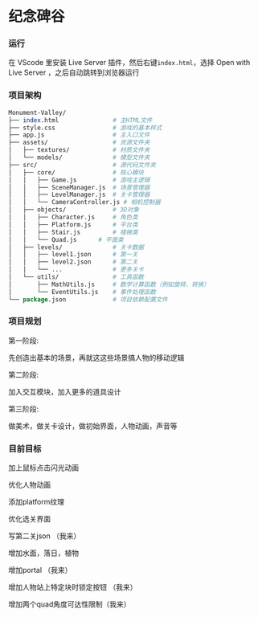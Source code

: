 # 纪念碑谷

### 运行

在 VScode 里安装 Live Server 插件，然后右键`index.html`，选择 Open with Live Server ，之后自动跳转到浏览器运行

### 项目架构

```perl
Monument-Valley/
├── index.html               # 主HTML文件
├── style.css                # 游戏的基本样式
├── app.js                   # 主入口文件
├── assets/                  # 资源文件夹
│   ├── textures/            # 材质文件夹
│   └── models/              # 模型文件夹
├── src/                     # 源代码文件夹
│   ├── core/                # 核心模块
│   │   ├── Game.js          # 游戏主逻辑
│   │   ├── SceneManager.js  # 场景管理器
│   │   ├── LevelManager.js  # 关卡管理器
│   │   └── CameraController.js # 相机控制器
│   ├── objects/             # 3D对象
│   │   ├── Character.js     # 角色类
│   │   ├── Platform.js      # 平台类
│   │   ├── Stair.js         # 楼梯类
│   │   └── Quad.js      # 平面类
│   ├── levels/              # 关卡数据
│   │   ├── level1.json      # 第一关
│   │   ├── level2.json      # 第二关
│   │   └── ...              # 更多关卡
│   └── utils/               # 工具函数
│       ├── MathUtils.js     # 数学计算函数（例如旋转、转换）
│       └── EventUtils.js    # 事件处理函数
└── package.json             # 项目依赖配置文件

```

### 项目规划

第一阶段:

先创造出基本的场景，再就这这些场景搞人物的移动逻辑

第二阶段:

加入交互模块，加入更多的道具设计

第三阶段:

做美术，做关卡设计，做初始界面，人物动画，声音等



### 目前目标

加上鼠标点击闪光动画

优化人物动画

添加platform纹理

优化选关界面

写第二关json （我来）

增加水面，落日，植物

增加portal （我来）

增加人物站上特定块时锁定按钮 （我来）

增加两个quad角度可达性限制（我来）



